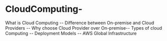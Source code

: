# CloudComputing-
What is Cloud Computing --
Difference between On-premise and Cloud Providers -- 
Why choose Cloud Provider over On-premise--
Types of cloud Computing --
Deployment Models --
AWS Global Infrastructure


